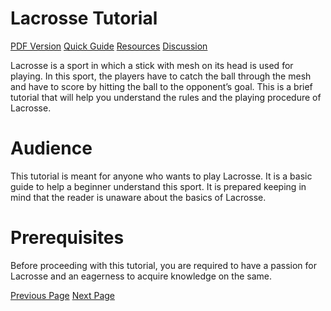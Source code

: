 # Lacrosse Tutorial
[PDF Version](../lacrosse/lacrosse_pdf_version.md)
[Quick Guide](../lacrosse/lacrosse_quick_guide.md)
[Resources](../lacrosse/lacrosse_useful_resources.md)
[Discussion](../lacrosse/lacrosse_discussion.md)

Lacrosse is a sport in which a stick with mesh on its head is used for playing. In this sport, the players have to catch the ball through the mesh and have to score by hitting the ball to the opponent’s goal. This is a brief tutorial that will help you understand the rules and the playing procedure of Lacrosse.

# Audience
This tutorial is meant for anyone who wants to play Lacrosse. It is a basic guide to help a beginner understand this sport. It is prepared keeping in mind that the reader is unaware about the basics of Lacrosse.

# Prerequisites
Before proceeding with this tutorial, you are required to have a passion for Lacrosse and an eagerness to acquire knowledge on the same.


[Previous Page](../lacrosse/index.md) [Next Page](../lacrosse/lacrosse_overview.md) 

